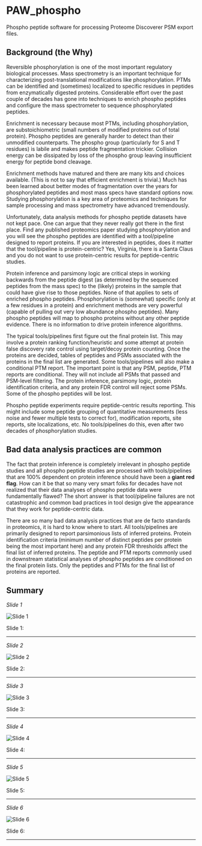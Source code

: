 # PAW_phospho

Phospho peptide software for processing Proteome Discoverer PSM export files.

## Background (the Why)

Reversible phosphorylation is one of the most important regulatory biological processes. Mass spectrometry is an important technique for characterizing post-translational modifications like phosphorylation. PTMs can be identified and (sometimes) localized to specific residues in peptides from enzymatically digested proteins. Considerable effort over the past couple of decades has gone into techniques to enrich phospho peptides and configure the mass spectrometer to sequence phosphorylated peptides.

Enrichment is necessary because most PTMs, including phosphorylation, are substoichiometric (small numbers of modified proteins out of total protein). Phospho peptides are generally harder to detect than their unmodified counterparts. The phospho group (particularly for S and T residues) is labile and makes peptide fragmentation trickier. Collision energy can be dissipated by loss of the phospho group leaving insufficient energy for peptide bond cleavage.

Enrichment methods have matured and there are many kits and choices available. (This is not to say that efficient enrichment is trivial.) Much has been learned about better modes of fragmentation over the years for phosphorylated peptides and most mass specs have standard options now. Studying phosphorylation is a key area of proteomics and techniques for sample processing and mass spectrometry have advanced tremendously.

Unfortunately, data analysis methods for phospho peptide datasets have not kept pace. One can argue that they never really got there in the first place. Find any published proteomics paper studying phosphorylation and you will see the phospho peptides are identified with a tool/pipeline designed to report proteins. If you are interested in peptides, does it matter that the tool/pipeline is protein-centric? Yes, Virginia, there is a Santa Claus and you do not want to use protein-centric results for peptide-centric studies.

Protein inference and parsimony logic are critical steps in working backwards from the peptide digest (as determined by the sequenced peptides from the mass spec) to the (likely) proteins in the sample that could have give rise to those peptides. None of that applies to sets of enriched phospho peptides. Phosphorylation is (somewhat) specific (only at a few residues in a protein) and enrichment methods are very powerful (capable of pulling out very low abundance phospho peptides). Many phospho peptides will map to phospho proteins without any other peptide evidence. There is no information to drive protein inference algorithms.

The typical tools/pipelines first figure out the final protein list. This may involve a protein ranking function/heuristic and some attempt at protein false discovery rate control using target/decoy protein counting. Once the proteins are decided, tables of peptides and PSMs associated with the proteins in the final list are generated. Some tools/pipelines will also make a conditional PTM report. The important point is that any PSM, peptide, PTM reports are conditional. They will not include all PSMs that passed and PSM-level filtering. The protein inference, parsimony logic, protein identification criteria, and any protein FDR control will reject some PSMs. Some of the phospho peptides will be lost.

Phospho peptide experiments require peptide-centric results reporting. This might include some peptide grouping of quantitative measurements (less noise and fewer multiple tests to correct for), modification reports, site reports, site localizations, etc. No tools/pipelines do this, even after two decades of phosphorylation studies.   

## Bad data analysis practices are common

The fact that protein inference is completely irrelevant in phospho peptide studies and all phospho peptide studies are processed with tools/pipelines that are 100% dependent on protein inference should have been a **giant red flag**. How can it be that so many very smart folks for decades have not realized that their data analyses of phospho peptide data were fundamentally flawed? The short answer is that tool/pipeline failures are not catastrophic and common bad practices in tool design give the appearance that they work for peptide-centric data.

There are so many bad data analysis practices that are de facto standards in proteomics, it is hard to know where to start. All tools/pipelines are primarily designed to report parsimonious lists of inferred proteins. Protein identification criteria (minimum number of distinct peptides per protein being the most important here) and any protein FDR thresholds affect the final list of inferred proteins. The peptide and PTM reports commonly used in downstream statistical analyses of phospho peptides are conditioned on the final protein lists. Only the peptides and PTMs for the final list of proteins are reported.

  

## Summary
*Slide 1*

![Slide 1](images/Slide1.png)

Slide 1:

---

*Slide 2*

![Slide 2](images/Slide2.png)

Slide 2:

---

*Slide 3*

![Slide 3](images/Slide3.png)

Slide 3:

---

*Slide 4*

![Slide 4](images/Slide4.png)

Slide 4:

---

*Slide 5*

![Slide 5](images/Slide5.png)

Slide 5:

---

*Slide 6*

![Slide 6](images/Slide6.png)

Slide 6:

---
